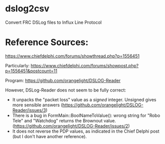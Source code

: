 # dslog2csv
Convert FRC DSLog files to Influx Line Protocol

# Reference Sources:
  https://www.chiefdelphi.com/forums/showthread.php?p=1556451

Particularly:
  https://www.chiefdelphi.com/forums/showpost.php?p=1556451&postcount=11
  
Program: https://github.com/orangelight/DSLOG-Reader

However, DSLog-Reader does not seem to be fully correct:
* It unpacks the "packet loss" value as a *signed* integer. Unsigned gives more sensible answers (https://github.com/orangelight/DSLOG-Reader/issues/3)
* There is a bug in FormMain::BoolNameToValue(): wrong string for "Robo Tele" and "Watchdog" returns the Brownout value. (https://github.com/orangelight/DSLOG-Reader/issues/2)
* It does not reverse the PDP values, as indicated in the Chief Delphi post (but I don't have another reference).
